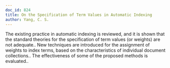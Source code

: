 ```yaml
---
doc_id: 824
title: On the Specification of Term Values in Automatic Indexing
author: Yang, C. S.
---
```


The existing practice in automatic indexing is reviewed, and it is shown
 that the standard theories for the specification of term values (or weights)
are not adequate.. New techniques are introduced for the assignment of weights
to index terms, based on the characteristics of individual document 
collections.. The effectiveness of some of the proposed methods is evaluated..